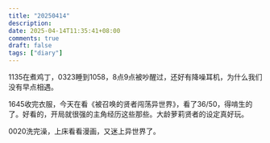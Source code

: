```yaml
---
title: "20250414"
description: 
date: 2025-04-14T11:35:41+08:00
comments: true
draft: false
tags: ["diary"]
---
```

1135在煮鸡丁，0323睡到1058，8点9点被吵醒过，还好有降噪耳机，为什么我们没有早点相遇。

1645收完衣服，今天在看《被召唤的贤者闯荡异世界》，看了36/50，得啃生的了。好看的，开局就很强的主角经历这些那些。大龄萝莉贤者的设定真好玩。

0020洗完澡，上床看看漫画，又迷上异世界了。